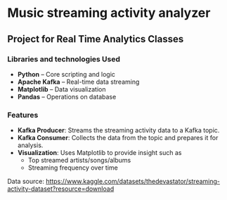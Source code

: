 # Music streaming activity analyzer
## Project for Real Time Analytics Classes


### Libraries and technologies Used

- **Python** – Core scripting and logic
- **Apache Kafka** – Real-time data streaming
- **Matplotlib** – Data visualization
- **Pandas** – Operations on database


### Features

- **Kafka Producer**: Streams the streaming activity data to a Kafka topic.
- **Kafka Consumer**: Collects the data from the topic and prepares it for analysis.
- **Visualization**: Uses Matplotlib to provide insight such as
  - Top streamed artists/songs/albums
  - Streaming frequency over time

Data source: https://www.kaggle.com/datasets/thedevastator/streaming-activity-dataset?resource=download
    

